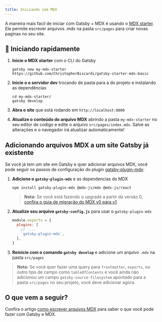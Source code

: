 ```yaml
---
title: Iniciando com MDX
---
```


A maneira mais facil de iniciar com Gatsby + MDX é usando o [MDX
starter](https://github.com/ChristopherBiscardi/gatsby-starter-mdx-basic). Ele permite escrever arquivos .mdx na pasta `src/pages` para criar novas paginas no seu site.

## 🚀 Iniciando rapidamente

1. **Inicie o MDX starter** com o CLI do Gatsby

   ```shell
   gatsby new my-mdx-starter https://github.com/ChristopherBiscardi/gatsby-starter-mdx-basic
   ```

1. **Inicie o o servidor dev** trocando de pasta para a do projeto e instalando as dependências

   ```shell
   cd my-mdx-starter/
   gatsby develop
   ```

1. **Abra o site** que está rodando em `http://localhost:8000`

1. **Atualize o conteúdo do arquivo MDX** abrindo a pasta `my-mdx-starter` 
   no seu editor de codigo e edite o arquivo `src/pages/index.mdx`.
   Salve as alterações e o navegador irá atualizar automaticamente!

## Adicionando arquivos MDX a um site Gatsby já existente

Se você já tem um site em Gatsby e quer adicionar arquivos MDX, você pode seguir os passos de configuração do plugin [gatsby-plugin-mdx](/packages/gatsby-plugin-mdx/):

1. **Adicione o `gatsby-plugin-mdx`** e as dependencias do MDX

   ```shell
   npm install gatsby-plugin-mdx @mdx-js/mdx @mdx-js/react
   ```

   > **Nota:** Se você está fazendo o upgrade a partir da versão 0, [confira o guia de migração do MDX v0 para v1](https://mdxjs.com/migrating/v1).

1. **Atualize seu arquivo `gatsby-config.js`** para usar o `gatsby-plugin-mdx`

   ```javascript:title=gatsby-config.js
   module.exports = {
     plugins: [
       // ....
       `gatsby-plugin-mdx`,
     ],
   }
   ```

1. **Reinicie com o comando `gatsby develop`** e adicione um arquivo `.mdx` na pasta `src/pages`

> **Nota:** Se você quer fazer uma query para `frontmatter`, `exports`, ou outro tipo de campo como
> `tableOfContents` e você ainda não adicionou um campo `gatsby-source-filesystem`
> apontado para a pasta `src/pages` no seu projeto, você deve adicionar agora.

## O que vem a seguir?

Confira o artigo [como escrever arquivos MDX](/docs/mdx/writing-pages) para saber o que você pode fazer com Gatsby e MDX.
